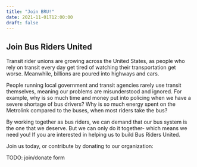 ```yaml
---
title: "Join BRU!"
date: 2021-11-01T12:00:00
draft: false
---
```

## Join Bus Riders United

Transit rider unions are growing across the United States, as people who rely on transit every day get tired of watching their transportation get worse. Meanwhile, billions are poured into highways and cars.

People running local government and transit agencies rarely use transit themselves, meaning our problems are misunderstood and ignored. For example, why is so much time and money put into  policing when we have a severe shortage of bus drivers?  Why is so much energy spent on the Metrolink compared to the buses, when most riders take the bus? 

By working together as bus riders, we can demand that our bus system is the one that we deserve. But we can only do it together- which means we need you! If you are interested in helping us to build Bus Riders United. 

Join us today, or contribute by donating to our organization:

TODO: join/donate form